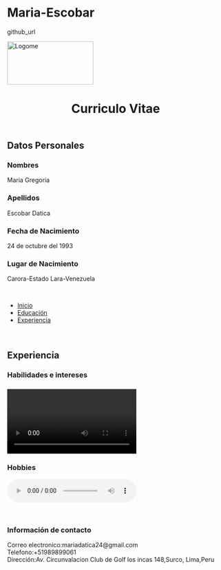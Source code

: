 # Maria-Escobar
github_url
<!DOCTYPE html>
<html>
 <head>
  <meta charset="utf-8">
  <meta name="viewport" content="width=device=width,user-scalable=no"
	<head>
		<title>Curriculo Vitae</title>
		<link rel="stylesheet" type="text/css" href="style.css">
	</head>
	<body>
	  <img src="FundamentosHTML_MARIA_ESCOBAR/Images/Logome.svg" alt="Logome" width="200" height="100">
	<header>
	 <h1>Curriculo Vitae</h1>
	</header>
	 <h2>Datos Personales</h2>
	  <h3>Nombres</h3>
	   <p>Maria Gregoria </p>
	  <h3>Apellidos</h3>
	   <p>Escobar Datica </p>
      <h3>Fecha de Nacimiento </h3>
       <p>24 de octubre del 1993</p>
	  <h3>Lugar de Nacimiento</h3>
	   <p>Carora-Estado Lara-Venezuela</p>
	 <br/>
	 <ul id="menu">
	  <li><a href="file:///C:/Users/MARIA/Desktop/FundamentosHTML_MARIA_ESCOBAR/index.html">Inicio</a></li>
	  <li><a href="file:///C:/Users/MARIA/Desktop/FundamentosHTML_MARIA_ESCOBAR/educacion.html">Educación</a></li>
	  <li><a href="file:///C:/Users/MARIA/Desktop/FundamentosHTML_MARIA_ESCOBAR/experiencia.html">Experiencia</a></li>
	 </ul>
	 <br/>
	 <h2>Experiencia</h2>
	  <h3>Habilidades e intereses<h3>
	  <p>
	   <video controls>
	    <source src="FundamentosHTML_MARIA_ESCOBAR/Videos/Habilidades.mp4" type="video/mp4">
	   </video>
	  </p>
	  <h3>Hobbies</h3>
	  <p>
	   <audio controls>
	    <source src="FundamentosHTML_MARIA_ESCOBAR/Audios/Hobbies.mp3" type="audio/mp3">
	   </audio>
	  </p>
	  <br/>
  <footer>
   <h3>Información de contacto</h3>
  Correo electronico:mariadatica24@gmail.com
  <br/>
  Telefono:+51989899061
  <br/>
  Dirección:Av. Circunvalacion Club de Golf los incas 148,Surco, Lima,Peru
  <br/>
  </footer>
 </body>
</html>


